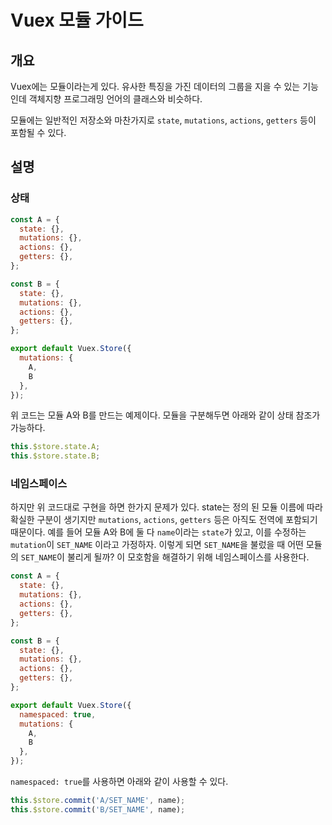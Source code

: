 # Vuex 모듈 가이드
## 개요
Vuex에는 모듈이라는게 있다. 유사한 특징을 가진 데이터의 그룹을 지을 수 있는 기능인데 객체지향 프로그래밍 언어의 클래스와 비슷하다.

모듈에는 일반적인 저장소와 마찬가지로 ```state```, ```mutations```, ```actions```, ```getters``` 등이 포함될 수 있다.
## 설명
### 상태
```javascript
const A = {
  state: {},
  mutations: {},
  actions: {},
  getters: {},
};

const B = {
  state: {},
  mutations: {},
  actions: {},
  getters: {},
};

export default Vuex.Store({
  mutations: {
    A,
    B
  },
});
```
위 코드는 모듈 A와 B를 만드는 예제이다. 모듈을 구분해두면 아래와 같이 상태 참조가 가능하다.
```javascript
this.$store.state.A;
this.$store.state.B;
```
### 네임스페이스
하지만 위 코드대로 구현을 하면 한가지 문제가 있다. state는 정의 된 모듈 이름에 따라 확실한 구분이 생기지만 ```mutations```, ```actions```, ```getters``` 등은 아직도 전역에 포함되기 때문이다. 예를 들어 모듈 A와 B에 둘 다 ```name```이라는 ```state```가 있고, 이를 수정하는 ```mutation```이 ```SET_NAME``` 이라고 가정하자. 이렇게 되면 ```SET_NAME```을 불렀을 때 어떤 모듈의 ```SET_NAME```이 불리게 될까? 이 모호함을 해결하기 위해 네임스페이스를 사용한다.
```javascript
const A = {
  state: {},
  mutations: {},
  actions: {},
  getters: {},
};

const B = {
  state: {},
  mutations: {},
  actions: {},
  getters: {},
};

export default Vuex.Store({
  namespaced: true,
  mutations: {
    A,
    B
  },
});
```
```namespaced: true```를 사용하면 아래와 같이 사용할 수 있다.
```javascript
this.$store.commit('A/SET_NAME', name);
this.$store.commit('B/SET_NAME', name);
```